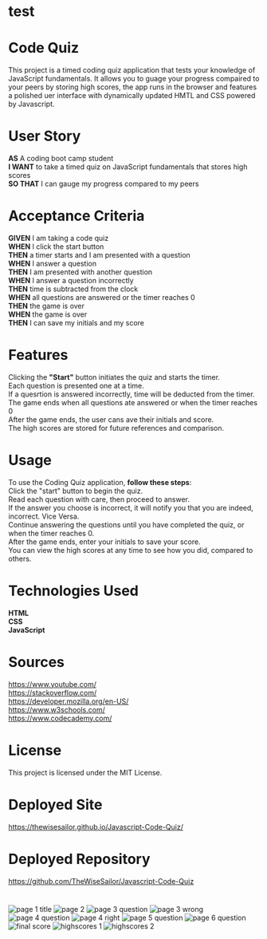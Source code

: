 # test

# Code Quiz

This project is a timed coding quiz application that tests your knowledge of JavaScript fundamentals. It allows you to guage your progress compaired to your peers by storing high scores, the app runs in the browser and features a polished uer interface with dynamically updated HMTL and CSS powered by Javascript.

# User Story

**AS** A coding boot camp student<br>
**I WANT** to take a timed quiz on JavaScript fundamentals that stores high scores<br>
**SO THAT** I can gauge my progress compared to my peers<br>

# Acceptance Criteria

**GIVEN** I am taking a code quiz<br>
**WHEN** I click the start button<br>
**THEN** a timer starts and I am presented with a question<br>
**WHEN** I answer a question<br>
**THEN** I am presented with another question<br>
**WHEN** I answer a question incorrectly<br>
**THEN** time is subtracted from the clock<br>
**WHEN** all questions are answered or the timer reaches 0<br>
**THEN** the game is over<br>
**WHEN** the game is over<br>
**THEN** I can save my initials and my score<br>

# Features

Clicking the **"Start"** button initiates the quiz and starts the timer.<br>
Each question is presented one at a time.<br>
If a quesrtion is answered incorrectly, time will be deducted from the timer.<br>
The game ends when all questions ate answered or when the timer reaches 0<br>
After the game ends, the user cans ave their initials and score.<br>
The high scores are stored for future references and comparison.<br>

# Usage

To use the Coding Quiz application, **follow these steps**:<br>
Click the "start" button to begin the quiz.<br>
Read each question with care, then proceed to answer.<br>
If the answer you choose is incorrect, it will notify you that you are indeed, incorrect. Vice Versa.<br>
Continue answering the questions until you have completed the quiz, or when the timer reaches 0. <br>
After the game ends, enter your initials to save your score.<br>
You can view the high scores at any time to see how you did, compared to others.<br>

# Technologies Used

**HTML**<br>
**CSS**<br>
**JavaScript**<br>

# Sources

https://www.youtube.com/ <br>
https://stackoverflow.com/ <br>
https://developer.mozilla.org/en-US/ <br>
https://www.w3schools.com/ <br>
https://www.codecademy.com/ <br>

# License

This project is licensed under the MIT License.

# Deployed Site

https://thewisesailor.github.io/Javascript-Code-Quiz/

# Deployed Repository

https://github.com/TheWiseSailor/Javascript-Code-Quiz

# 

![page 1 title](https://github.com/TheWiseSailor/Javascript-Code-Quiz/assets/68026214/c84c2388-a0f9-48a0-998b-746aef3b3ea5)
![page 2](https://github.com/TheWiseSailor/Javascript-Code-Quiz/assets/68026214/239fbc40-b35f-44ce-9968-36b31b68b4e6)
![page 3 question](https://github.com/TheWiseSailor/Javascript-Code-Quiz/assets/68026214/a028404e-7154-44ba-884d-88cdfdbe85a7)
![page 3 wrong](https://github.com/TheWiseSailor/Javascript-Code-Quiz/assets/68026214/7cdc9966-f01b-4851-a527-893161d097ea)
![page 4 question](https://github.com/TheWiseSailor/Javascript-Code-Quiz/assets/68026214/3b9dcd63-f4a3-4d6c-ab17-836d229b89ea)
![page 4 right](https://github.com/TheWiseSailor/Javascript-Code-Quiz/assets/68026214/2664ef62-77c3-410d-a12e-77fca3b51ae0)
![page 5 question](https://github.com/TheWiseSailor/Javascript-Code-Quiz/assets/68026214/8a56a6ca-314b-429e-bcc8-cdf9cf15b34c)
![page 6 question](https://github.com/TheWiseSailor/Javascript-Code-Quiz/assets/68026214/be735829-c986-439e-a58e-d72bdaa66246)
![final score](https://github.com/TheWiseSailor/Javascript-Code-Quiz/assets/68026214/1d4c4d80-35a8-4c84-a6d8-14e82aafaa36)
![highscores 1](https://github.com/TheWiseSailor/Javascript-Code-Quiz/assets/68026214/dd38dc28-71e3-45dd-b238-b7eefe7dfd3e)
![highscores 2](https://github.com/TheWiseSailor/Javascript-Code-Quiz/assets/68026214/50c263dc-fae8-4d58-8fbe-b9acfad5053a)
